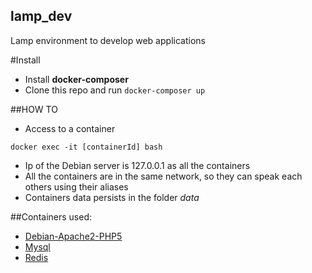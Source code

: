 lamp_dev
-----------------------
Lamp environment to develop web applications

#Install
- Install **docker-composer**
- Clone this repo and run ```docker-composer up```

##HOW TO
- Access to a container
```
docker exec -it [containerId] bash
```
- Ip of the Debian server is 127.0.0.1 as all the containers
- All the containers are in the same network, so they can speak each others using their aliases
- Containers data persists in the folder *data*

##Containers used:
- [Debian-Apache2-PHP5](https://hub.docker.com/r/nimmis/apache-php5/)
- [Mysql](https://hub.docker.com/_/mysql/)
- [Redis](https://hub.docker.com/_/redis/)
